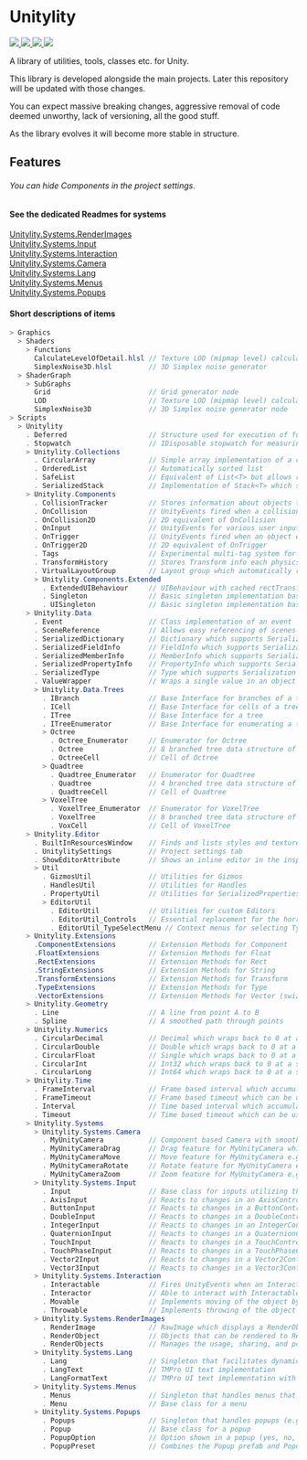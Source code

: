 
# Unitylity  

<p>
    <a href="https://github.com/satsaa/Unitylity/LICENSE" alt="License">
        <img src="https://img.shields.io/github/license/satsaa/unitylity" />
    </a>
    <a href="https://github.com/Satsaa/Unitylity/releases" alt="Releases">
        <img src="https://img.shields.io/github/v/release/satsaa/unitylity?sort=semver" />
    </a>
    <a href="https://github.com/Satsaa/Unitylity/commits/master" alt="Commits">
        <img src="https://img.shields.io/github/last-commit/satsaa/unitylity" />
    </a>
    <a href="https://github.com/satsaa/Unitylity" alt="Lines of code">
        <img src="https://img.shields.io/tokei/lines/github/satsaa/Unitylity" />
    </a>
</p>


A library of utilities, tools, classes etc. for Unity.  

This library is developed alongside the main projects. Later this repository will be updated with those changes.  

You can expect massive breaking changes, aggressive removal of code deemed unworthy, lack of versioning, all the good stuff.  

As the library evolves it will become more stable in structure.

## Features  

###### You can hide Components in the project settings.

#### See the dedicated Readmes for systems

[Unitylity.Systems.RenderImages](../master/Unitylity/Scripts/Unitylity.Systems/Unitylity.Systems.RenderImages)  
[Unitylity.Systems.Input](../master/Unitylity/Scripts/Unitylity.Systems/Unitylity.Systems.Input)  
[Unitylity.Systems.Interaction](../master/Unitylity/Scripts/Unitylity.Systems/Unitylity.Systems.Interaction)  
[Unitylity.Systems.Camera](../master/Unitylity/Scripts/Unitylity.Systems/Unitylity.Systems.Camera)  
[Unitylity.Systems.Lang](../master/Unitylity/Scripts/Unitylity.Systems/Unitylity.Systems.Lang)  
[Unitylity.Systems.Menus](../master/Unitylity/Scripts/Unitylity.Systems/Unitylity.Systems.Menus)  
[Unitylity.Systems.Popups](../master/Unitylity/Scripts/Unitylity.Systems/Unitylity.Systems.Popups)  

#### Short descriptions of items

```cs
> Graphics
  > Shaders
    > Functions
      CalculateLevelOfDetail.hlsl // Texture LOD (mipmap level) calculator
      SimplexNoise3D.hlsl         // 3D Simplex noise generator
  > ShaderGraph
    > SubGraphs
      Grid                        // Grid generator node
      LOD                         // Texture LOD (mipmap level) calculation node
      SimplexNoise3D              // 3D Simplex noise generator node
> Scripts
  > Unitylity
    . Deferred                    // Structure used for execution of function in using statements
    . Stopwatch                   // IDisposable stopwatch for measuring execution time in a using statement
    > Unitylity.Collections
      . CircularArray             // Simple array implementation of a circular buffer
      . OrderedList               // Automatically sorted list
      . SafeList                  // Equivalent of List<T> but allows reliable enumeration of lists which may change during the enumeration
      . SerializedStack           // Implementation of Stack<T> which supports Unity serialization
    > Unitylity.Components
      . CollisionTracker          // Stores information about objects that are currently colliding with the GameObject
      . OnCollision               // UnityEvents fired when a collision starts, remains and ends
      . OnCollision2D             // 2D equivalent of OnCollision
      . OnInput                   // UnityEvents for various user inputs
      . OnTrigger                 // UnityEvents fired when an object enters, stays or leaves the trigger
      . OnTrigger2D               // 2D equivalent of OnTrigger
      . Tags                      // Experimental multi-tag system for GameObjects
      . TransformHistory          // Stores Transform info each physics update
      . VirtualLayoutGroup        // Layout group which automatically removes items outside the rect of the list. Useful for large lists.
      > Unitylity.Components.Extended
        . ExtendedUIBehaviour     // UIBehaviour with cached rectTransform property
        . Singleton               // Basic singleton implementation based on MonoBehaviour
        . UISingleton             // Basic singleton implementation based on ExtendedUIBehaviour
    > Unitylity.Data
      . Event                     // Class implementation of an event
      . SceneReference            // Allows easy referencing of scenes
      . SerializedDictionary      // Dictionary which supports Serialization by Unity
      . SerializedFieldInfo       // FieldInfo which supports Serialization by Unity
      . SerializedMemberInfo      // MemberInfo which supports Serialization by Unity
      . SerializedPropertyInfo    // PropertyInfo which supports Serialization by Unity
      . SerializedType            // Type which supports Serialization by Unity
      . ValueWrapper              // Wraps a single value in an object
      > Unitylity.Data.Trees
        . IBranch                 // Base Interface for branches of a tree
        . ICell                   // Base Interface for cells of a tree
        . ITree                   // Base Interface for a tree
        . ITreeEnumerator         // Base Interface for enumerating a tree
        > Octree
          . Octree_Enumerator     // Enumerator for Octree
          . Octree                // 8 branched tree data structure of unlimited depth
          . OctreeCell            // Cell of Octree
        > Quadtree
          . Quadtree_Enumerator   // Enumerator for Quadtree
          . Quadtree              // 4 branched tree data structure of unlimited depth
          . QuadtreeCell          // Cell of Quadtree
        > VoxelTree
          . VoxelTree_Enumerator  // Enumerator for VoxelTree
          . VoxelTree             // 8 branched tree data structure of predetermined depth specialized for voxel structures
          . VoxCell               // Cell of VoxelTree
    > Unitylity.Editor
      . BuiltInResourcesWindow    // Finds and lists styles and textures in the project
      . UnitylitySettings         // Project settings tab
      . ShowEditorAttribute       // Shows an inline editor in the inspector for a specific field
      > Util
        . GizmosUtil              // Utilities for Gizmos
        . HandlesUtil             // Utilities for Handles
        . PropertyUtil            // Utilities for SerializedProperties
        > EditorUtil
          . EditorUtil            // Utilities for custom Editors
          . EditorUtil_Controls   // Essential replacement for the horrible EditorGUI and EditorGUILayout
          . EditorUtil_TypeSelectMenu // Context menus for selecting Types
    > Unitylity.Extensions
      .ComponentExtensions        // Extension Methods for Component
      .FloatExtensions            // Extension Methods for Float
      .RectExtensions             // Extension Methods for Rect
      .StringExtensions           // Extension Methods for String
      .TransformExtensions        // Extension Methods for Transform
      .TypeExtensions             // Extension Methods for Type
      .VectorExtensions           // Extension Methods for Vector (swizzles, math ops, and more)
    > Unitylity.Geometry
      . Line                      // A line from point A to B
      . Spline                    // A smoothed path through points
    > Unitylity.Numerics
      . CircularDecimal           // Decimal which wraps back to 0 at a specific value
      . CircularDouble            // Double which wraps back to 0 at a specific value
      . CircularFloat             // Single which wraps back to 0 at a specific value
      . CircularInt               // Int32 which wraps back to 0 at a specific value
      . CircularLong              // Int64 which wraps back to 0 at a specific value
    > Unitylity.Time
      . FrameInterval             // Frame based interval which accumulates one use when an amount of frames pass
      . FrameTimeout              // Frame based timeout which can be used when an amount of frames pass
      . Interval                  // Time based interval which accumulates one use when an amount of time passes
      . Timeout                   // Time based timeout which can be used when an amount of time passes
    > Unitylity.Systems
      > Unitylity.Systems.Camera
        . MyUnityCamera           // Component based Camera with smoothing, targeting, etc.
        . MyUnityCameraDrag       // Drag feature for MyUnityCamera which can be plane or collider based
        . MyUnityCameraMove       // Move feature for MyUnityCamera e.g. with a controller
        . MyUnityCameraRotate     // Rotate feature for MyUnityCamera e.g. with a controller
        . MyUnityCameraZoom       // Zoom feature for MyUnityCamera e.g. with scroll wheel
      > Unitylity.Systems.Input
        . Input                   // Base class for inputs utilizing the "New Input System" to fire UnityEvents
        . AxisInput               // Reacts to changes in an AxisControl (float)
        . ButtonInput             // Reacts to changes in a ButtonControl (float)
        . DoubleInput             // Reacts to changes in a DoubleControl
        . IntegerInput            // Reacts to changes in an IntegerControl
        . QuaternionInput         // Reacts to changes in a QuaternionControl
        . TouchInput              // Reacts to changes in a TouchControl
        . TouchPhaseInput         // Reacts to changes in a TouchPhaseControl
        . Vector2Input            // Reacts to changes in a Vector2Control
        . Vector3Input            // Reacts to changes in a Vector3Control
      > Unitylity.Systems.Interaction
        . Interactable            // Fires UnityEvents when an Interactor interacts with it
        . Interactor              // Able to interact with Interactables
        . Movable                 // Implements moving of the object by Interactors
        . Throwable               // Implements throwing of the object by Interactors
      > Unitylity.Systems.RenderImages
        . RenderImage             // RawImage which displays a RenderObject
        . RenderObject            // Objects that can be rendered to RenderImages
        . RenderObjects           // Manages the usage, sharing, and pooling of RenderObjects
      > Unitylity.Systems.Lang
        . Lang                    // Singleton that facilitates dynamic text with translations 
        . LangText                // TMPro UI text implementation 
        . LangFormatText          // TMPro UI text implementation with values for formatting
      > Unitylity.Systems.Menus
        . Menus                   // Singleton that handles menus that can be stacked and more 
        . Menu                    // Base class for a menu 
      > Unitylity.Systems.Popups
        . Popups                  // Singleton that handles popups (e.g. a message box)
        . Popup                   // Base class for a popup
        . PopupOption             // Option shown in a popup (yes, no, etc.) 
        . PopupPreset             // Combines the Popup prefab and PopupOptions so it can be shown by Popups 
```















